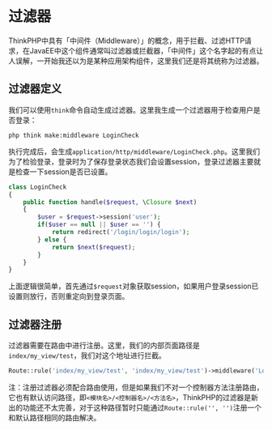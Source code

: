 # 过滤器

ThinkPHP中具有「中间件（Middleware）」的概念，用于拦截、过滤HTTP请求，在JavaEE中这个组件通常叫过滤器或拦截器，「中间件」这个名字起的有点让人误解，一开始我还以为是某种应用架构组件，这里我们还是将其统称为过滤器。

## 过滤器定义

我们可以使用`think`命令自动生成过滤器。这里我生成一个过滤器用于检查用户是否登录：
```
php think make:middleware LoginCheck
```

执行完成后，会生成`application/http/middleware/LoginCheck.php`。这里我们为了检验登录，登录时为了保存登录状态我们会设置session，登录过滤器主要就是检查一下session是否已设置。

```php
class LoginCheck
{
    public function handle($request, \Closure $next)
    {
    	$user = $request->session('user');
    	if($user == null || $user == '') {
    		return redirect('/login/login/login');
	    } else {
		    return $next($request);
	    }
    }
}
```

上面逻辑很简单，首先通过`$request`对象获取session，如果用户登录session已设置则放行，否则重定向到登录页面。

## 过滤器注册

过滤器需要在路由中进行注册。这里，我们的内部页面路径是`index/my_view/test`，我们对这个地址进行拦截。

```php
Route::rule('index/my_view/test', 'index/my_view/test')->middleware('LoginCheck');
```

注：注册过滤器必须配合路由使用，但是如果我们不对一个控制器方法注册路由，它也有默认访问路径，即`<模块名>/<控制器名>/<方法名>`，ThinkPHP的过滤器是新出的功能还不太完善，对于这种路径暂时只能通过`Route::rule('', '')`注册一个和默认路径相同的路由解决。
